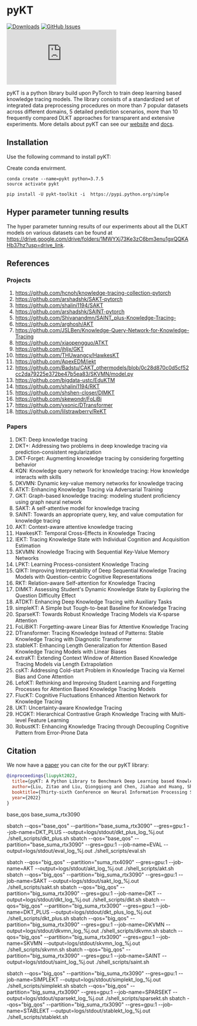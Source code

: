 # pyKT

[![Downloads](https://pepy.tech/badge/pykt-toolkit)](https://pepy.tech/project/pykt-toolkit)
[![GitHub Issues](https://img.shields.io/github/issues/pykt-team/pykt-toolkit.svg)](https://github.com/pykt-team/pykt-toolkit/issues)
[![Documentation](https://img.shields.io/website/http/pykt-team.github.io/index.html?down_color=red&down_message=offline&up_message=online)](https://pykt.org/)

pyKT is a python library build upon PyTorch to train deep learning based knowledge tracing models. The library consists of a standardized set of integrated data preprocessing procedures on more than 7 popular datasets across different domains, 5 detailed prediction scenarios, more than 10 frequently compared DLKT approaches for transparent and extensive experiments. More details about pyKT can see our [website](https://pykt.org/) and [docs](https://pykt-toolkit.readthedocs.io/en/latest/quick_start.html).




## Installation
Use the following command to install pyKT:

Create conda envirment.

```
conda create --name=pykt python=3.7.5
source activate pykt
```


```
pip install -U pykt-toolkit -i  https://pypi.python.org/simple 

```

## Hyper parameter tunning results
The hyper parameter tunning results of our experiments about all the DLKT models on various datasets can be found at https://drive.google.com/drive/folders/1MWYXj73Ke3zC6bm3enu1gxQQKAHb37hz?usp=drive_link.

## References
### Projects

1. https://github.com/hcnoh/knowledge-tracing-collection-pytorch 
2. https://github.com/arshadshk/SAKT-pytorch 
3. https://github.com/shalini1194/SAKT 
4. https://github.com/arshadshk/SAINT-pytorch 
5. https://github.com/Shivanandmn/SAINT_plus-Knowledge-Tracing- 
6. https://github.com/arghosh/AKT 
7. https://github.com/JSLBen/Knowledge-Query-Network-for-Knowledge-Tracing 
8. https://github.com/xiaopengguo/ATKT 
9. https://github.com/jhljx/GKT 
10. https://github.com/THUwangcy/HawkesKT
11. https://github.com/ApexEDM/iekt
12. https://github.com/Badstu/CAKT_othermodels/blob/0c28d870c0d5cf52cc2da79225e372be47b5ea83/SKVMN/model.py
13. https://github.com/bigdata-ustc/EduKTM
14. https://github.com/shalini1194/RKT
15. https://github.com/shshen-closer/DIMKT
16. https://github.com/skewondr/FoLiBi
17. https://github.com/yxonic/DTransformer
18. https://github.com/lilstrawberry/ReKT

### Papers

1. DKT: Deep knowledge tracing 
2. DKT+: Addressing two problems in deep knowledge tracing via prediction-consistent regularization 
3. DKT-Forget: Augmenting knowledge tracing by considering forgetting behavior 
4. KQN: Knowledge query network for knowledge tracing: How knowledge interacts with skills 
5. DKVMN: Dynamic key-value memory networks for knowledge tracing 
6. ATKT: Enhancing Knowledge Tracing via Adversarial Training 
7. GKT: Graph-based knowledge tracing: modeling student proficiency using graph neural network 
8. SAKT: A self-attentive model for knowledge tracing 
9. SAINT: Towards an appropriate query, key, and value computation for knowledge tracing 
10. AKT: Context-aware attentive knowledge tracing 
11. HawkesKT: Temporal Cross-Effects in Knowledge Tracing
12. IEKT: Tracing Knowledge State with Individual Cognition and Acquisition Estimation
13. SKVMN: Knowledge Tracing with Sequential Key-Value Memory Networks
14. LPKT: Learning Process-consistent Knowledge Tracing
15. QIKT: Improving Interpretability of Deep Sequential Knowledge Tracing Models with Question-centric Cognitive Representations
16. RKT: Relation-aware Self-attention for Knowledge Tracing
17. DIMKT: Assessing Student's Dynamic Knowledge State by Exploring the Question Difficulty Effect
18. ATDKT: Enhancing Deep Knowledge Tracing with Auxiliary Tasks
19. simpleKT: A Simple but Tough-to-beat Baseline for Knowledge Tracing
20. SparseKT: Towards Robust Knowledge Tracing Models via K-sparse Attention
21. FoLiBiKT: Forgetting-aware Linear Bias for Attentive Knowledge Tracing
22. DTransformer: Tracing Knowledge Instead of Patterns: Stable Knowledge Tracing with Diagnostic Transformer
23. stableKT: Enhancing Length Generalization for Attention Based Knowledge Tracing Models with Linear Biases
24. extraKT: Extending Context Window of Attention Based Knowledge Tracing Models via Length Extrapolation
25. csKT: Addressing Cold-start Problem in Knowledge Tracing via Kernel Bias and Cone Attention
26. LefoKT: Rethinking and Improving Student Learning and Forgetting Processes for Attention Based Knowledge Tracing Models
27. FlucKT: Cognitive Fluctuations Enhanced Attention Network for Knowledge Tracing
28. UKT: Uncertainty-aware Knowledge Tracing
29. HCGKT: Hierarchical Contrastive Graph Knowledge Tracing with Multi-level Feature Learning
30. RobustKT: Enhancing Knowledge Tracing through Decoupling Cognitive Pattern from Error-Prone Data

## Citation

We now have a [paper](https://arxiv.org/abs/2206.11460?context=cs.CY) you can cite for the our pyKT library:

```bibtex
@inproceedings{liupykt2022,
  title={pyKT: A Python Library to Benchmark Deep Learning based Knowledge Tracing Models},
  author={Liu, Zitao and Liu, Qiongqiong and Chen, Jiahao and Huang, Shuyan and Tang, Jiliang and Luo, Weiqi},
  booktitle={Thirty-sixth Conference on Neural Information Processing Systems Datasets and Benchmarks Track},
  year={2022}
}
```

base_qos
base_suma_rtx3090

sbatch --qos="base_qos" --partition="base_suma_rtx3090" --gres=gpu:1 --job-name=DKT_PLUS --output=logs/stdout/dkt_plus_log_%j.out ./shell_scripts/dkt_plus.sh
sbatch --qos="base_qos" --partition="base_suma_rtx3090" --gres=gpu:1 --job-name=EVAL --output=logs/stdout/eval_log_%j.out ./shell_scripts/eval.sh


sbatch --qos="big_qos" --partition="suma_rtx4090" --gres=gpu:1 --job-name=AKT --output=logs/stdout/akt_log_%j.out ./shell_scripts/akt.sh
sbatch --qos="big_qos" --partition="big_suma_rtx3090" --gres=gpu:1 --job-name=SAKT --output=logs/stdout/sakt_log_%j.out ./shell_scripts/sakt.sh
sbatch --qos="big_qos" --partition="big_suma_rtx3090" --gres=gpu:1 --job-name=DKT --output=logs/stdout/dkt_log_%j.out ./shell_scripts/dkt.sh
sbatch --qos="big_qos" --partition="big_suma_rtx3090" --gres=gpu:1 --job-name=DKT_PLUS --output=logs/stdout/dkt_plus_log_%j.out ./shell_scripts/dkt_plus.sh
sbatch --qos="big_qos" --partition="big_suma_rtx3090" --gres=gpu:1 --job-name=DKVMN --output=logs/stdout/dkvmn_log_%j.out ./shell_scripts/dkvmn.sh
sbatch --qos="big_qos" --partition="big_suma_rtx3090" --gres=gpu:1 --job-name=SKVMN --output=logs/stdout/skvmn_log_%j.out ./shell_scripts/skvmn.sh
sbatch --qos="big_qos" --partition="big_suma_rtx3090" --gres=gpu:1 --job-name=SAINT --output=logs/stdout/saint_log_%j.out ./shell_scripts/saint.sh

sbatch --qos="big_qos" --partition="big_suma_rtx3090" --gres=gpu:1 --job-name=SIMPLEKT --output=logs/stdout/simplekt_log_%j.out ./shell_scripts/simplekt.sh
sbatch --qos="big_qos" --partition="big_suma_rtx3090" --gres=gpu:1 --job-name=SPARSEKT --output=logs/stdout/sparsekt_log_%j.out ./shell_scripts/sparsekt.sh
sbatch --qos="big_qos" --partition="big_suma_rtx3090" --gres=gpu:1 --job-name=STABLEKT --output=logs/stdout/stablekt_log_%j.out ./shell_scripts/stablekt.sh
